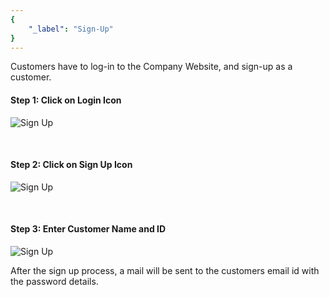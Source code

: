 ```yaml
---
{
	"_label": "Sign-Up"
}
---
```

Customers have to log-in to the Company Website, and sign-up as a customer. 

#### Step 1: Click on Login Icon 

![Sign Up](img/customer-portal-sign-up-1.png)

<br>

#### Step 2: Click on Sign Up Icon

![Sign Up](img/customer-portal-sign-up-2.png)

<br>

#### Step 3: Enter Customer Name and ID

![Sign Up](img/customer-portal-sign-up-3.png)

After the sign up process, a mail will be sent to the customers email id with the password details.

